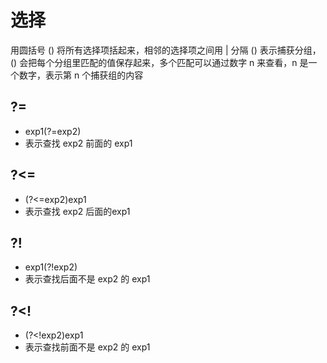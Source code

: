 # 选择

用圆括号 () 将所有选择项括起来，相邻的选择项之间用 | 分隔
() 表示捕获分组，() 会把每个分组里匹配的值保存起来，多个匹配可以通过数字 n 来查看，n 是一个数字，表示第 n 个捕获组的内容

## ?=

- exp1(?=exp2)
- 表示查找 exp2 前面的 exp1

## ?<=

- (?<=exp2)exp1
- 表示查找 exp2 后面的exp1

## ?!

- exp1(?!exp2)
- 表示查找后面不是 exp2 的 exp1

## ?<!

- (?<!exp2)exp1
- 表示查找前面不是 exp2 的 exp1